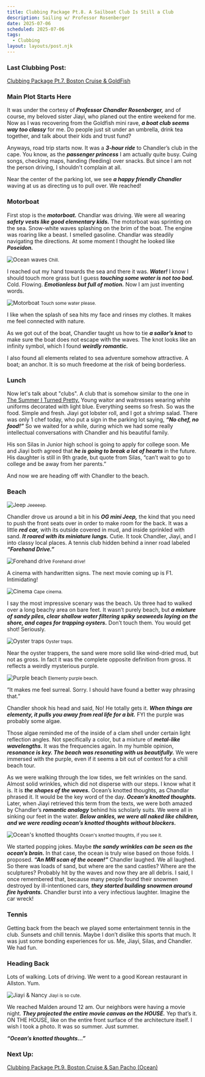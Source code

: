 ```yaml
---
title: Clubbing Package Pt.8. A Sailboat Club Is Still a Club
description: Sailing w/ Professor Rosenberger
date: 2025-07-06
scheduled: 2025-07-06
tags:
  - Clubbing
layout: layouts/post.njk
---
```


<h3>Last Clubbing Post:</h3>
<a href="{{ '/posts/clubbingpackagept7/' | url }}">Clubbing Package Pt.7. Boston Cruise & GoldFish</a>

<h3>Main Plot Starts Here</h3>

It was under the cortesy of ***Professor Chandler Rosenberger,*** and of course, my beloved sister Jiayi, who planed out the entire weekend for me. Now as I was recovering from the Goldfish mini rave, ***a boat club seems way too classy*** for me. Do people just sit under an umbrella, drink tea together, and talk about their kids and trust fund?

Anyways, road trip starts now. It was a ***3-hour ride*** to Chandler’s club in the cape. You know, as the ***passenger princess*** I am actually quite busy. Cuing songs, checking maps, handing (feeding) over snacks. But since I am not the person driving, I shouldn't complain at all.

Near the center of the parking lot, we see ***a happy friendly Chandler*** waving at us as directing us to pull over. We reached!

<h3>Motorboat</h3>

First stop is the ***motorboat.*** Chandlar was driving. We were all wearing ***safety vests like good elementary kids.*** The motorboat was sprinting on the sea. Snow-white waves splashing on the brim of the boat. The engine was roaring like a beast. I smelled gasoline. Chandlar was steadily navigating the directions. At some moment I thought he looked like ***Poseidon.***

![Ocean waves](/img/blog6.0/waves.jpeg)
<small>Chill.</small>

I reached out my hand towards the sea and there it was. ***Water!*** I know I should touch more grass but I guess ***touching some water is not too bad.*** Cold. Flowing. ***Emotionless but full of motion.*** Now I am just inventing words.

![Motorboat](/img/blog6.0/touch_water.jpeg)
<small>Touch some water please.</small>

I like when the splash of sea hits my face and rinses my clothes. It makes me feel connected with nature.

As we got out of the boat, Chandler taught us how to tie ***a sailor’s knot*** to make sure the boat does not escape with the waves. The knot looks like an infinity symbol, which I found ***weirdly romantic.***

I also found all elements related to sea adventure somehow attractive. A boat; an anchor. It is so much freedome at the risk of being borderless.

<h3>Lunch</h3>

Now let's talk about "clubs". A club that is somehow similar to the one in [The Summer I Turned Pretty.](https://en.wikipedia.org/wiki/The_Summer_I_Turned_Pretty_(TV_series)) Young waitor and waitresses wearing white uniforms decorated with light blue. Everything seems so fresh. So was the food. Simple and fresh. Jiayi got lobster roll, and I got a shrimp salad. There was only 1 chef today, who put a sign in the parking lot saying, ***“No chef, no food!”*** So we waited for a while, during which we had some really intellectual conversations with Chandler and his beautiful family.

His son Silas in Junior high school is going to apply for college soon. Me and Jiayi both agreed that ***he is going to break a lot of hearts*** in the future. His daughter is still in 9th grade, but quote from Silas, “can’t wait to go to college and be away from her parents.”

And now we are heading off with Chandler to the beach.

<h3>Beach</h3>

![Jeep](/img/blog6.0/jeep.jpg)
<small>Jeeeeep.</small>

Chandler drove us around a bit in his ***OG mini Jeep,*** the kind that you need to push the front seats over in order to make room for the back. It was a little ***red car,*** with its outside covered in mud, and inside sprinkled with sand. ***It roared with its miniature lungs.*** Cutie. It took Chandler, Jiayi, and I into classy local places. A tennis club hidden behind a inner road labeled ***“Forehand Drive.”***

![Forehand drive](/img/blog6.0/forehand_drive.jpg)
<small>Forehand drive!</small>

A cinema with handwritten signs. The next movie coming up is F1. Intimidating!

![Cinema](/img/blog6.0/cinema.jpg)
<small>Cape cinema.</small>

I say the most impressive scenary was the beach. Us three had to walked over a long beachy area on bare feet. It wasn’t purely beach, but ***a mixture of sandy piles, clear shallow water filtering spiky seaweeds laying on the shore, and cages for trapping oysters.*** Don’t touch them. You would get shot! Seriously.

![Oyster traps](/img/blog6.0/oyster_trap.jpg)
<small>Oyster traps.</small>

Near the oyster trappers, the sand were more solid like wind-dried mud, but not as gross. In fact it was the complete opposite definition from gross. It reflects a weirdly mysterious purple.

![Purple beach](/img/blog6.0/purple_beach.jpg)
<small>Elementy purple beach.</small>

“It makes me feel surreal. Sorry. I should have found a better way phrasing that.”

Chandler shook his head and said, No! He totally gets it. ***When things are elementy, it pulls you away from real life for a bit.*** FYI the purple was probably some algae.

Those algae reminded me of the inside of a clam shell under certain light reflection angles. Not specifically a color, but a mixture of ***metal-like wavelengths.*** It was the frequencies again. In my humble opinion, ***resonance is key. The beach was resonating with us beautifully.*** We were immersed with the purple, even if it seems a bit out of context for a chill beach tour.

As we were walking through the low tides, we felt wrinkles on the sand. Almost solid wrinkles, which did not disperse with our steps. I know what it is. It is ***the shapes of the waves.*** Ocean’s knotted thoughts, as Chandlar phrased it. It would be the key word of the day. ***Ocean’s knotted thoughts.*** Later, when Jiayi retrieved this term from the texts, we were both amazed by Chandler’s ***romantic analogy*** behind his scholarly suits. We were all in sinking our feet in the water. ***Below ankles, we were all naked like children, and we were reading ocean’s knotted thoughts without blockers.***

![Ocean's knotted thoughts](/img/blog6.0/knotted_thoughts.jpg)
<small>Ocean's knotted thoughts, if you see it.</small>

We started popping jokes. Maybe ***the sandy wrinkles can be seen as the ocean’s brain.*** In that case, the ocean is truly wise based on those folds. I proposed. ***“An MRI scan of the ocean!”*** Chandler laughed. We all laughed. So there was loads of sand, but where are the sand castles? Where are the sculptures? Probably hit by the waves and now they are all debris. I said, I once remembered that, because many people found their snowmen destroyed by ill-intentioned cars, ***they started building snowmen around fire hydrants.*** Chandler burst into a very infectious laughter. Imagine the car wreck!

<h3>Tennis</h3>

Getting back from the beach we played some entertainment tennis in the club. Sunsets and chill tennis. Maybe I don’t dislike this sports that much. It was just some bonding experiences for us. Me, Jiayi, Silas, and Chandler. We had fun.

<h3>Heading Back</h3>

Lots of walking. Lots of driving. We went to a good Korean restaurant in Allston. Yum.

![Jiayi & Nancy](/img/blog6.0/me_jiayi.jpg)
<small>Jiayi is so cute.</small>

We reached Malden around 12 am. Our neighbors were having a movie night. ***They projected the entire movie canvas on the HOUSE.*** Yep that’s it. ON THE HOUSE, like on the entire front surface of the architecture itself. I wish I took a photo. It was so summer. Just summer.

***“Ocean’s knotted thoughts…”***

<h3>Next Up:</h3>
<a href="{{ '/posts/clubbingpackagept9/' | url }}">Clubbing Package Pt.9. Boston Cruise & San Pacho (Ocean)</a>

